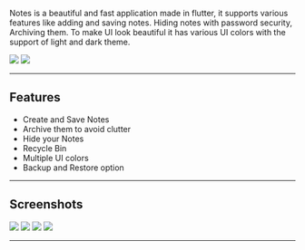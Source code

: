 Notes is a beautiful and fast application made in flutter, it supports various features like adding and saving notes. Hiding notes with password security, Archiving them. To make UI look beautiful it has various UI colors with the support of light and dark theme.


![](https://i.imgur.com/HpRxuaD.png)
![](https://i.imgur.com/aXskF3e.png)



---

## Features

+ Create and Save Notes
+ Archive them to avoid clutter
+ Hide your Notes
+ Recycle Bin
+ Multiple UI colors
+ Backup and Restore option


---

## Screenshots
![](https://i.imgur.com/truGZog.png)
![](https://i.imgur.com/DQby0NX.png)  ![](https://i.imgur.com/uSsNFKS.png)  ![](https://i.imgur.com/GtnAYSN.png)

---